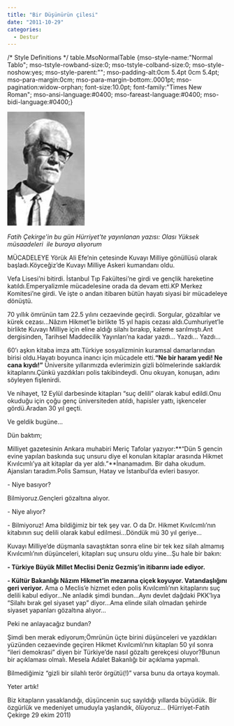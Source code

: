 ```yaml
---
title: "Bir Düşünürün çilesi"
date: "2011-10-29"
categories: 
  - Destur
---
```


/\* Style Definitions \*/ table.MsoNormalTable {mso-style-name:"Normal Tablo"; mso-tstyle-rowband-size:0; mso-tstyle-colband-size:0; mso-style-noshow:yes; mso-style-parent:""; mso-padding-alt:0cm 5.4pt 0cm 5.4pt; mso-para-margin:0cm; mso-para-margin-bottom:.0001pt; mso-pagination:widow-orphan; font-size:10.0pt; font-family:"Times New Roman"; mso-ansi-language:#0400; mso-fareast-language:#0400; mso-bidi-language:#0400;}

[![dr_hikmet_kivilcimli.jpg](../uploads/2011/10/dr_hikmet_kivilcimli.jpg)](../uploads/2011/10/dr_hikmet_kivilcimli.jpg "dr_hikmet_kivilcimli.jpg")

_Fatih Çekirge'in bu gün Hürriyet'te yayınlanan yazısı:_ _Olası Yüksek müsaadeleri  ile buraya alıyorum_

MÜCADELEYE Yörük Ali Efe’nin çetesinde Kuvayı Milliye gönüllüsü olarak başladı.Köyceğiz’de Kuvayı Milliye Askeri kumandanı oldu.

Vefa Lisesi’ni bitirdi. İstanbul Tıp Fakültesi’ne girdi ve gençlik hareketine katıldı.Emperyalizmle mücadelesine orada da devam etti.KP Merkez Komitesi’ne girdi. Ve işte o andan itibaren bütün hayatı siyasi bir mücadeleye dönüştü.

70 yıllık ömrünün tam 22.5 yılını cezaevinde geçirdi. Sorgular, gözaltılar ve kürek cezası...Nâzım Hikmet’le birlikte 15 yıl hapis cezası aldı.Cumhuriyet’le birlikte Kuvayı Milliye için eline aldığı silahı bırakıp, kaleme sarılmıştı.Ant dergisinden, Tarihsel Maddecilik Yayınları’na kadar yazdı... Yazdı... Yazdı...

60’ı aşkın kitaba imza attı.Türkiye sosyalizminin kuramsal damarlarından birisi oldu.Hayatı boyunca inancı için mücadele etti.**“Ne bir haram yedi! Ne cana kıydı!”** Üniversite yıllarımızda evlerimizin gizli bölmelerinde saklardık kitaplarını.Çünkü yazdıkları polis takibindeydi. Onu okuyan, konuşan, adını söyleyen fişlenirdi.

Ve nihayet, 12 Eylül darbesinde kitapları “suç delili” olarak kabul edildi.Onu okuduğu için çoğu genç üniversiteden atıldı, hapisler yattı, işkenceler gördü.Aradan 30 yıl geçti.

Ve geldik bugüne...

Dün baktım;

Milliyet gazetesinin Ankara muhabiri Meriç Tafolar yazıyor:**“Dün 5 gencin evine yapılan baskında suç unsuru diye el konulan kitaplar arasında Hikmet Kıvılcımlı’ya ait kitaplar da yer aldı.”**İnanamadım. Bir daha okudum. Ajansları taradım.Polis Samsun, Hatay ve İstanbul’da evleri basıyor.

\- Niye basıyor?

Bilmiyoruz.Gençleri gözaltına alıyor.

\- Niye alıyor?

\- Bilmiyoruz! Ama bildiğimiz bir tek şey var. O da Dr. Hikmet Kıvılcımlı’nın kitabının suç delili olarak kabul edilmesi...Döndük mü 30 yıl geriye...

Kuvayı Milliye’de düşmanla savaştıktan sonra eline bir tek kez silah almamış Kıvılcımlı’nın düşünceleri, kitapları suç unsuru oldu yine...Şu hale bir bakın:

**\- Türkiye Büyük Millet Meclisi Deniz Gezmiş’in itibarını iade ediyor.**

****\- Kültür Bakanlığı Nâzım Hikmet’in mezarına çiçek koyuyor. Vatandaşlığını geri veriyor.**** Ama o Meclis’e hizmet eden polis Kıvılcımlı’nın kitaplarını suç delili kabul ediyor...Ne anladık şimdi bundan...Aynı devlet dağdaki PKK’lıya “Silahı bırak gel siyaset yap” diyor...Ama elinde silah olmadan şehirde siyaset yapanları gözaltına alıyor...

Peki ne anlayacağız bundan?

Şimdi ben merak ediyorum;Ömrünün üçte birini düşünceleri ve yazdıkları yüzünden cezaevinde geçiren Hikmet Kıvılcımlı’nın kitapları 50 yıl sonra “ileri demokrasi” diyen bir Türkiye’de nasıl gözaltı gerekçesi oluyor?Bunun bir açıklaması olmalı. Mesela Adalet Bakanlığı bir açıklama yapmalı.

Bilmediğimiz “gizli bir silahlı terör örgütü(!)” varsa bunu da ortaya koymalı.

Yeter artık!

Biz kitapların yasaklandığı, düşüncenin suç sayıldığı yıllarda büyüdük. Bir özgürlük ve medeniyet umuduyla yaşlandık, ölüyoruz... (Hürriyet-Fatih Çekirge 29 ekim 2011)
